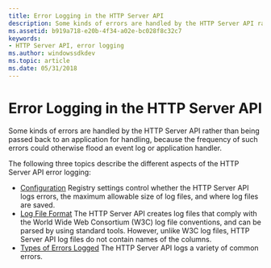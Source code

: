 ```yaml
---
title: Error Logging in the HTTP Server API
description: Some kinds of errors are handled by the HTTP Server API rather than being passed back to an application for handling, because the frequency of such errors could otherwise flood an event log or application handler.
ms.assetid: b919a718-e20b-4f34-a02e-bc028f8c32c7
keywords:
- HTTP Server API, error logging
ms.author: windowssdkdev
ms.topic: article
ms.date: 05/31/2018
---
```


# Error Logging in the HTTP Server API

Some kinds of errors are handled by the HTTP Server API rather than being passed back to an application for handling, because the frequency of such errors could otherwise flood an event log or application handler.

The following three topics describe the different aspects of the HTTP Server API error logging:

-   [Configuration](configuring-http-server-api-error-logging.md) Registry settings control whether the HTTP Server API logs errors, the maximum allowable size of log files, and where log files are saved.
-   [Log File Format](format-of-the-http-server-api-error-logs.md) The HTTP Server API creates log files that comply with the World Wide Web Consortium (W3C) log file conventions, and can be parsed by using standard tools. However, unlike W3C log files, HTTP Server API log files do not contain names of the columns.
-   [Types of Errors Logged](types-of-errors-logged-by-the-http-server-api.md) The HTTP Server API logs a variety of common errors.

 

 




